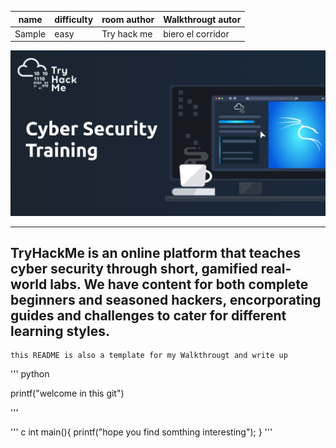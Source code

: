 |name     | difficulty | room author | Walkthrougt autor |
|---------|------------|-------------|-------------------|
|Sample   |  easy      | Try hack me | biero el corridor |


<p align="center">
    <img src="https://github.com/biero-el-corridor/Try-Hack-Me_WRITE-UP/blob/main/sample/THM_logo.png"/>
</p>


---
TryHackMe is an online platform that teaches cyber security through short, gamified real-world labs. We have content for both complete beginners and seasoned hackers, encorporating guides and challenges to cater for different learning styles. 
---

    this README is also a template for my Walkthrougt and write up

''' python

printf("welcome in this git")

'''

''' c
int main(){
    printf("hope you find somthing interesting"); 
}
'''